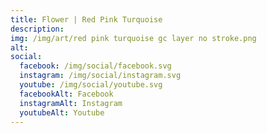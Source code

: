 ```yaml
---
title: Flower | Red Pink Turquoise 
description: 
img: /img/art/red pink turquoise gc layer no stroke.png
alt: 
social:
  facebook: /img/social/facebook.svg
  instagram: /img/social/instagram.svg
  youtube: /img/social/youtube.svg
  facebookAlt: Facebook
  instagramAlt: Instagram
  youtubeAlt: Youtube
---
```

